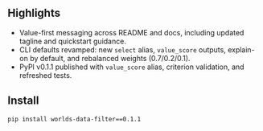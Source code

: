 ## Highlights
- Value-first messaging across README and docs, including updated tagline and quickstart guidance.
- CLI defaults revamped: new `select` alias, `value_score` outputs, explain-on by default, and rebalanced weights (0.7/0.2/0.1).
- PyPI v0.1.1 published with `value_score` alias, criterion validation, and refreshed tests.

## Install
```bash
pip install worlds-data-filter==0.1.1
```
